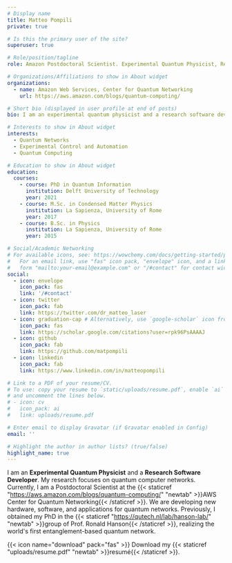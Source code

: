 ```yaml
---
# Display name
title: Matteo Pompili
private: true

# Is this the primary user of the site?
superuser: true

# Role/position/tagline
role: Amazon Postdoctoral Scientist. Experimental Quantum Physicist, Research Software Developer

# Organizations/Affiliations to show in About widget
organizations:
  - name: Amazon Web Services, Center for Quantum Networking
    url: https://aws.amazon.com/blogs/quantum-computing/

# Short bio (displayed in user profile at end of posts)
bio: I am an experimental quantum physicist and a research software developer. My research focuses on quantum networks. I am currently a postdoctoral scientist at the AWS Center for Quantum Networking. During my PhD I built the first multinode quantum network, and demonstrated entanglement delivery using a quantum network stack.

# Interests to show in About widget
interests:
  - Quantum Networks
  - Experimental Control and Automation
  - Quantum Computing

# Education to show in About widget
education:
  courses:
    - course: PhD in Quantum Information
      institution: Delft University of Technology
      year: 2021
    - course: M.Sc. in Condensed Matter Physics
      institution: La Sapienza, University of Rome
      year: 2017
    - course: B.Sc. in Physics
      institution: La Sapienza, University of Rome
      year: 2015

# Social/Academic Networking
# For available icons, see: https://wowchemy.com/docs/getting-started/page-builder/#icons
#   For an email link, use "fas" icon pack, "envelope" icon, and a link in the
#   form "mailto:your-email@example.com" or "/#contact" for contact widget.
social:
  - icon: envelope
    icon_pack: fas
    link: '/#contact'
  - icon: twitter
    icon_pack: fab
    link: https://twitter.com/dr_matteo_laser
  - icon: graduation-cap # Alternatively, use `google-scholar` icon from `ai` icon pack
    icon_pack: fas
    link: https://scholar.google.com/citations?user=rpk96PsAAAAJ
  - icon: github
    icon_pack: fab
    link: https://github.com/matpompili
  - icon: linkedin
    icon_pack: fab
    link: https://www.linkedin.com/in/matteopompili

# Link to a PDF of your resume/CV.
# To use: copy your resume to `static/uploads/resume.pdf`, enable `ai` icons in `params.toml`,
# and uncomment the lines below.
# - icon: cv
#   icon_pack: ai
#   link: uploads/resume.pdf

# Enter email to display Gravatar (if Gravatar enabled in Config)
email: ''

# Highlight the author in author lists? (true/false)
highlight_name: true
---
```


I am an **Experimental Quantum Physicist** and a **Research Software Developer**. My research focuses on quantum computer networks.
Currently, I am a Postdoctoral Scientist at the {{< staticref "https://aws.amazon.com/blogs/quantum-computing/" "newtab" >}}AWS Center for Quantum Networking{{< /staticref >}}. 
We are developing new hardware, software, and applications for quantum networks.
Previously, I obtained my PhD in the {{< staticref "https://qutech.nl/lab/hanson-lab/" "newtab" >}}group of Prof. Ronald Hanson{{< /staticref >}}, realizing the world's first entanglement-based quantum network.

{{< icon name="download" pack="fas" >}} Download my {{< staticref "uploads/resume.pdf" "newtab" >}}resumé{{< /staticref >}}.
